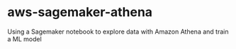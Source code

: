 # aws-sagemaker-athena
Using a Sagemaker notebook to explore data with Amazon Athena and train a ML model 
